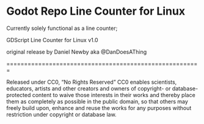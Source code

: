 # Godot Repo Line Counter for Linux
Currently solely functional as a line counter;

GDScript Line Counter for Linux
v1.0

original release by Daniel Newby aka @DanDoesAThing

=======================================================

Released under CC0, “No Rights Reserved”
CC0 enables scientists, educators, artists and other creators and owners of copyright- or database-protected content to waive those interests in their works and thereby place them as completely as possible in the public domain, so that others may freely build upon, enhance and reuse the works for any purposes without restriction under copyright or database law.

